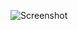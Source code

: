 ![Screenshot](https://raw.githubusercontent.com/Cryakl/Ultimate-RAT-Collection/refs/heads/main/Ratroid/Screenshot.png)
